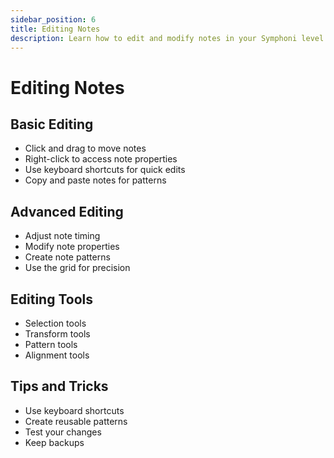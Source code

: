 ```yaml
---
sidebar_position: 6
title: Editing Notes
description: Learn how to edit and modify notes in your Symphoni level
---
```


# Editing Notes

## Basic Editing
- Click and drag to move notes
- Right-click to access note properties
- Use keyboard shortcuts for quick edits
- Copy and paste notes for patterns

## Advanced Editing
- Adjust note timing
- Modify note properties
- Create note patterns
- Use the grid for precision

## Editing Tools
- Selection tools
- Transform tools
- Pattern tools
- Alignment tools

## Tips and Tricks
- Use keyboard shortcuts
- Create reusable patterns
- Test your changes
- Keep backups 